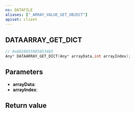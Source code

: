 ```yaml
---
ns: DATAFILE
aliases: ["_ARRAY_VALUE_GET_OBJECT"]
apiset: client
---
```

## DATAARRAY_GET_DICT

```c
// 0xA010655985853485
Any* DATAARRAY_GET_DICT(Any* arrayData,int arrayIndex);
```


## Parameters
* **arrayData**:
* **arrayIndex**:

## Return value